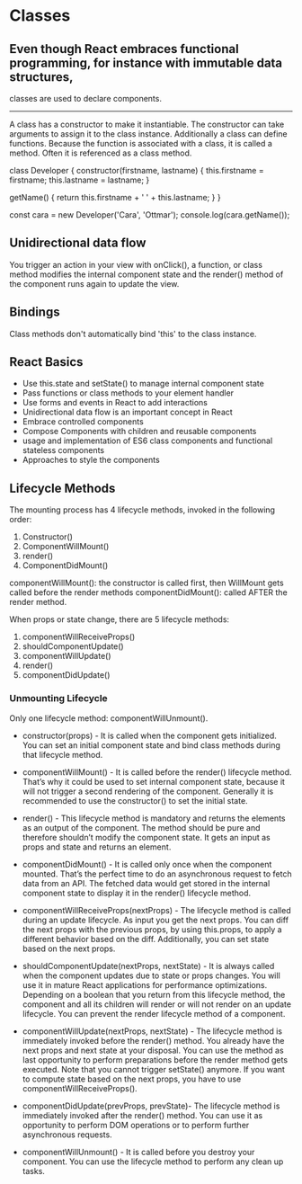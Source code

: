 # Classes

## Even though React embraces functional programming, for instance with immutable data structures,
classes are used to declare components.
 
***

A class has a constructor to make it instantiable. The constructor can take arguments to assign it to
the class instance. Additionally a class can define functions. Because the function is associated with
a class, it is called a method. Often it is referenced as a class method.

class Developer {
  constructor(firstname, lastname) {
    this.firstname = firstname;
    this.lastname = lastname;
  }

  getName() {
    return this.firstname + ' ' + this.lastname;
  }
}

const cara = new Developer('Cara', 'Ottmar');
console.log(cara.getName());

## Unidirectional data flow

You trigger an action in your view with onClick(), a function, or class method modifies the internal component state and the render() method of the component runs again to update the view.

## Bindings

Class methods don't automatically bind 'this' to the class instance. 

## React Basics

- Use this.state and setState() to manage internal component state
- Pass functions or class methods to your element handler
- Use forms and events in React to add interactions
- Unidirectional data flow is an important concept in React
- Embrace controlled components
- Compose Components with children and reusable components 
- usage and implementation of ES6 class components and functional stateless components
- Approaches to style the components

## Lifecycle Methods

The mounting process has 4 lifecycle methods, invoked in the following order:

1. Constructor()
2. ComponentWillMount()
3. render()
4. ComponentDidMount()

componentWillMount(): the constructor is called first, then WillMount gets called before the render methods
componentDidMount(): called AFTER the render method. 

When props or state change, there are 5 lifecycle methods:

1. componentWillReceiveProps()
2. shouldComponentUpdate()
3. componentWillUpdate()
4. render()
5. componentDidUpdate()

### Unmounting Lifecycle

Only one lifecycle method: componentWillUnmount().

- constructor(props) - It is called when the component gets initialized. You can set an initial component state and bind class methods during that lifecycle method.

- componentWillMount() - It is called before the render() lifecycle method. That’s why it could be used to set internal component state, because it will not trigger a second rendering of the component. Generally it is recommended to use the constructor() to set the initial state.

- render() - This lifecycle method is mandatory and returns the elements as an output of the component. The method should be pure and therefore shouldn’t modify the component state. It gets an input as props and state and returns an element.

- componentDidMount() - It is called only once when the component mounted. That’s the perfect time to do an asynchronous request to fetch data from an API. The fetched data would get stored in the internal component state to display it in the render() lifecycle method.

- componentWillReceiveProps(nextProps) - The lifecycle method is called during an update lifecycle. As input you get the next props. You can diff the next props with the previous props, by using this.props, to apply a different behavior based on the diff. Additionally, you can
set state based on the next props.

- shouldComponentUpdate(nextProps, nextState) - It is always called when the component updates due to state or props changes. You will use it in mature React applications for performance optimizations. Depending on a boolean that you return from this lifecycle method, the component and all its children will render or will not render on an update lifecycle. You can prevent the render lifecycle method of a component.

- componentWillUpdate(nextProps, nextState) - The lifecycle method is immediately invoked before the render() method. You already have the next props and next state at your disposal. You can use the method as last opportunity to perform preparations before the render method gets executed. Note that you cannot trigger setState() anymore. If you want to compute state based on the next props, you have to use componentWillReceiveProps().

- componentDidUpdate(prevProps, prevState)- The lifecycle method is immediately invoked after the render() method. You can use it as opportunity to perform DOM operations or to perform further asynchronous requests.

- componentWillUnmount() - It is called before you destroy your component. You can use the lifecycle method to perform any clean up tasks.